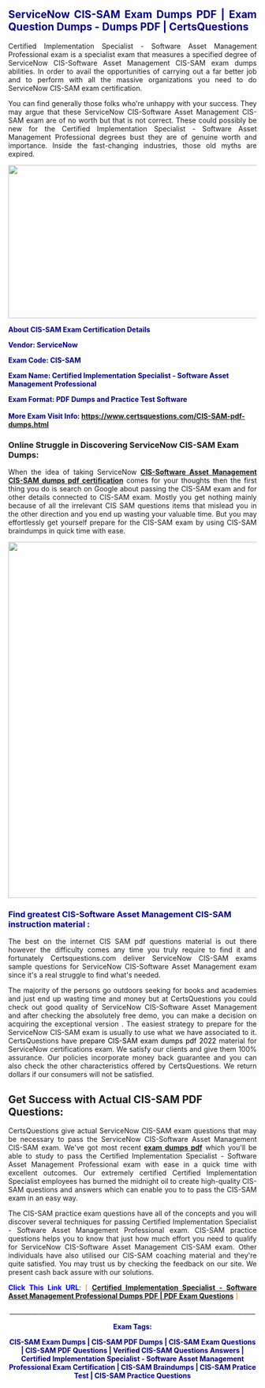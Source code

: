<h2 style="text-align: justify;"><span style="color: #000080;">ServiceNow CIS-SAM Exam Dumps PDF | Exam Question Dumps - Dumps PDF | CertsQuestions</span></h2>
<p style="text-align: justify;">Certified Implementation Specialist - Software Asset Management Professional exam is a specialist exam that measures a specified degree of ServiceNow CIS-Software Asset Management CIS-SAM exam dumps abilities. In order to avail the opportunities of carrying out a far better job and to perform with all the massive organizations you need to do ServiceNow CIS-SAM exam certification.</p>
<p style="text-align: justify;">You can find generally those folks who're unhappy with your success. They may argue that these ServiceNow CIS-Software Asset Management CIS-SAM exam are of no worth but that is not correct. These could possibly be new for the Certified Implementation Specialist - Software Asset Management Professional degrees bust they are of genuine worth and importance. Inside the fast-changing industries, those old myths are expired.</p>
<p><img style="display: block; margin-left: auto; margin-right: auto;" src="https://i.imgur.com/eaP4ae9.png" width="840" height="310" /></p>
<p><span style="color: #000080;"><strong>About CIS-SAM Exam Certification Details</strong></span></p>
<p><span style="color: #000080;"><strong>Vendor: ServiceNow<br /></strong></span></p>
<p><span style="color: #000080;"><strong>Exam Code: CIS-SAM</strong></span></p>
<p><span style="color: #000080;"><strong>Exam Name: Certified Implementation Specialist - Software Asset Management Professional</strong></span></p>
<p><span style="color: #000080;"><strong>Exam Format: PDF Dumps and Practice Test Software<br /><br />More Exam Visit Info: <span style="color: #ff6600;"><a href="https://www.certsquestions.com/CIS-SAM-pdf-dumps.html">https://www.certsquestions.com/CIS-SAM-pdf-dumps.html</a></span></strong></span></p>
<h3>Online Struggle in Discovering ServiceNow CIS-SAM Exam Dumps:</h3>
<p style="text-align: justify;">When the idea of taking ServiceNow <a href="https://www.certsquestions.com/CIS-SAM-pdf-dumps.html"><strong>CIS-Software Asset Management CIS-SAM dumps pdf certification</strong></a> comes for your thoughts then the first thing you do is search on Google about passing the CIS-SAM exam and for other details connected to CIS-SAM exam. Mostly you get nothing mainly because of all the irrelevant CIS SAM questions items that mislead you in the other direction and you end up wasting your valuable time. But you may effortlessly get yourself prepare for the CIS-SAM exam by using CIS-SAM braindumps in quick time with ease.</p>
<p><a href="https://www.certsquestions.com/CIS-SAM-pdf-dumps.html"><img style="display: block; margin-left: auto; margin-right: auto;" src="https://i.imgur.com/pxhoKQ2.png" width="720" /></a></p>
<h3><span style="color: #000080;">Find greatest CIS-Software Asset Management CIS-SAM instruction material :</span></h3>
<p style="text-align: justify;">The best on the internet CIS SAM pdf questions material is out there however the difficulty comes any time you truly require to find it and fortunately Certsquestions.com deliver ServiceNow CIS-SAM exams sample questions for ServiceNow CIS-Software Asset Management exam since it's a real struggle to find what's needed.</p>
<p style="text-align: justify;">The majority of the persons go outdoors seeking for books and academies and just end up wasting time and money but at CertsQuestions you could check out good quality of ServiceNow CIS-Software Asset Management and after checking the absolutely free demo, you can make a decision on acquiring the exceptional version . The easiest strategy to prepare for the ServiceNow CIS-SAM exam is usually to use what we have associated to it. CertsQuestions have <span style="color: #000000;">prepare CIS-SAM exam dumps pdf 2022</span> material for ServiceNow certifications exam. We satisfy our clients and give them 100% assurance. Our policies incorporate money back guarantee and you can also check the other characteristics offered by CertsQuestions. We return dollars if our consumers will not be satisfied.</p>
<h2>Get Success with Actual CIS-SAM PDF Questions:</h2>
<p style="text-align: justify;">CertsQuestions give actual ServiceNow CIS-SAM exam questions that may be necessary to pass the ServiceNow CIS-Software Asset Management CIS-SAM exam. We've got most recent<strong>&nbsp;<a href="https://www.certsquestions.com/">exam dumps pdf</a></strong>&nbsp;which you'll be able to study to pass the Certified Implementation Specialist - Software Asset Management Professional exam with ease in a quick time with excellent outcomes. Our extremely certified Certified Implementation Specialist employees has burned the midnight oil to create high-quality CIS-SAM questions and answers which can enable you to to pass the CIS-SAM exam in an easy way.</p>
<p style="text-align: justify;">The CIS-SAM practice exam questions have all of the concepts and you will discover several techniques for passing Certified Implementation Specialist - Software Asset Management Professional exam. CIS-SAM practice questions helps you to know that just how much effort you need to qualify for ServiceNow CIS-Software Asset Management CIS-SAM exam. Other individuals have also utilised our CIS-SAM coaching material and they're quite satisfied. You may trust us by checking the feedback on our site. We present cash back assure with our solutions.</p>
<p style="text-align: justify;"><span style="color: #0000ff;"><strong>Click This Link URL</strong>:</span> <span style="color: #ff6600;">[ <strong><a href="https://www.certsquestions.com/certified-implementation-specialist-certification.html">Certified Implementation Specialist - Software Asset Management Professional Dumps PDF | PDF Exam Questions</a></strong> ]</span></p>
<p style="text-align: center;">______________________________________________________________________________</p>
<p style="text-align: center;"><span style="color: #000080;"><strong>Exam Tags:</strong></span></p>
<p style="text-align: center;"><span style="color: #000080;"><strong>CIS-SAM Exam Dumps | CIS-SAM PDF Dumps | CIS-SAM Exam Questions | CIS-SAM PDF Questions | Verified CIS-SAM Questions Answers | Certified Implementation Specialist - Software Asset Management Professional Exam Certification | CIS-SAM Braindumps | CIS-SAM Pratice Test | CIS-SAM Practice Questions</strong></span></p>

